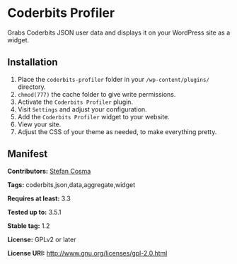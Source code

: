 Coderbits Profiler
==================

Grabs Coderbits JSON user data and displays it on your WordPress site as a widget.

Installation
-----------
1. Place the `coderbits-profiler` folder in your `/wp-content/plugins/` directory.
2. `chmod(777)` the cache folder to give write permissions.
3. Activate the `Coderbits Profiler` plugin.
4. Visit `Settings` and adjust your configuration.
5. Add the `Coderbits Profiler` widget to your website.
6. View your site.
7. Adjust the CSS of your theme as needed, to make everything pretty.

Manifest
------
**Contributors:** [Stefan Cosma](https://github.com/stefanbc)

**Tags:** coderbits,json,data,aggregate,widget 

**Requires at least:** 3.3

**Tested up to:** 3.5.1

**Stable tag:** 1.2

**License:** GPLv2 or later

**License URI:** http://www.gnu.org/licenses/gpl-2.0.html